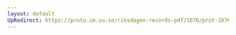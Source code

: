 ```yaml
---
layout: default
UpRedirect: https://pruto.im.uu.se/riksdagen-records-pdf/1876/prot-1876--fk--004/prot-1876--fk--004_007.pdf
---
```


